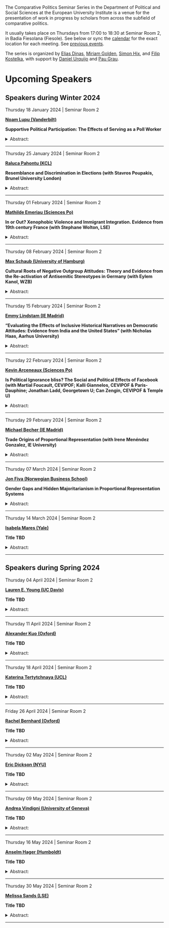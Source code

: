 The Comparative Politics Seminar Series in the Department of Political
and Social Sciences at the European University Institute is a venue for
the presentation of work in progress by scholars from across the
subfield of comparative politics.

It usually takes place on Thursdays from 17:00 to 18:30 at Seminar Room
2, in Badia Fiesolana (Fiesole). See below or sync the
[calendar](webcal://raw.githubusercontent.com/cpss-eui/cpss-eui.github.io/main/events.ics)
for the exact location for each meeting. See [previous
events](https://cpss-eui.github.io/old_events.html).

The series is organized by [Elias
Dinas](https://www.eui.eu/people?id=elias-dinas), [Miriam
Golden](https://www.miriamgolden.com/), [Simon
Hix](https://simonhix.com//), and [Filip
Kostelka](https://filipkostelka.com/), with support by [Daniel
Urquijo](https://www.eui.eu/people?id=daniel-urquijo) and [Pau
Grau](https://paugrau.cat/).

Upcoming Speakers
=================

Speakers during Winter 2024
---------------------------

Thursday 18 January 2024 | Seminar Room 2
<p>
<strong><a href='https://www.noamlupu.com/'>Noam Lupu
(Vanderbilt)</a></strong>
</p>

**Supportive Political Participation: The Effects of Serving as a Poll
Worker**

<details>
<summary>Abstract:</summary>
<p>
Participatory theories of democracy posit that participating in the
political process transforms individuals into better democratic
citizens. But empirical research on the individual-level effects of
participation focuses overwhelmingly on voting, with mixed results and
debate about the mechanisms. This study focuses on a different form of
political participation and leverages a natural experiment in Peru to
address the challenge posed by certain types of individuals
self-selecting into political participation. Prior to every election,
Peruvian officials randomly select citizens to serve as poll monitors on
Election Day. Following the January 2020 congressional elections, I
conducted a two-wave panel survey of these randomly selected poll
monitors and also randomly selected alternates. I find that
participation as a poll worker increases an individual’s senses of
empowerment and efficacy, but does not provoke political interest or
knowledge. I also find that participation boosts support for and trust
in democratic institutions, especially elections, and that it fosters
future civic participation. I find some evidence that these effects
endure, at least for several months, although my follow-up estimates are
less precise. Consistent with participatory theories of democracy,
participation of this kind does shape citizens.
</p>
</details>
<hr>
Thursday 25 January 2024 | Seminar Room 2
<p>
<strong><a href='https://ralucapahontu.com/'>Raluca Pahontu
(KCL)</a></strong>
</p>

**Resemblance and Discrimination in Elections (with Stavros Poupakis,
Brunel University London)**

<details>
<summary>Abstract:</summary>
<p>
Discrimination affects hiring, mating and voting decisions. Whilst
discrimination in elections mainly relates to gender or race, we
introduce a novel source of discrimination: candidate resemblance. When
candidates’ partisanship is not known, voters select those that resemble
most elected co-partisans. Using a machine learning algorithm for face
comparison among white male legislators, we find a stronger resemblance
effect for Republicans compared to Democrats in the US. This happens
because Republicans have a higher within-party facial resemblance than
Democrats, even when accounting for gender and race. We find a similar
pattern in the UK, where Conservative MPs are more similar looking to
each other than Labour. Using a survey experiment, we find that Tory
voters reward resemblance, while there is no similar effect for Labour.
The results are consistent with an interpretation of this behaviour as a
form of statistical discrimination.
</p>
</details>
<hr>
Thursday 01 February 2024 | Seminar Room 2
<p>
<strong><a href='https://mathildeemeriau.com/'>Mathilde Emeriau
(Sciences Po)</a></strong>
</p>

**In or Out? Xenophobic Violence and Immigrant Integration. Evidence
from 19th century France (with Stephane Wolton, LSE)**

<details>
<summary>Abstract:</summary>
<p>
How do immigrants respond to xenophobic violence? We study how Italian
immigrants responded to a wave of anti-Italian violence triggered by the
assassination of the French president by an Italian anarchist in June
1894. Using French nominative census records from 1886, 1891 and 1896
and official naturalization decrees published between 1887 to 1898, we
study the decision of Italian immigrants to either leave their host
communities or apply for naturalization using a
difference-in-differences design, comparing the change in exit and
naturalization application rate of Italians before and after the
assassination to that of other foreigners in the same period. We
document how xenophobic violence triggered an increase in both exits and
naturalization applications, with greater violence or threat thereof
associated with more exits and naturalization applications. We also find
that well-integrated Italians, as proxied by family status, are more
likely to naturalize and less integrated ones are more likely to exit.
We present a stylized model of immigrants’ choices to make sense of
these findings
</p>
</details>
<hr>
Thursday 08 February 2024 | Seminar Room 2
<p>
<strong><a href='https://maxschaub.eu/index.html'>Max Schaub (University
of Hamburg)</a></strong>
</p>

**Cultural Roots of Negative Outgroup Attitudes: Theory and Evidence
from the Re-activation of Antisemitic Stereotypes in Germany (with Eylem
Kanol, WZB)**

<details>
<summary>Abstract:</summary>
<p>
Outgroup prejudice is frequently attributed to contemporaneous factors,
such as economic competition and perceptions of threat. We investigate
the underlying source of stereotypes. We propose that many negative
outgroup attitudes are ultimately rooted in what we refer to as cultural
scripts—interconnected networks of meanings that link particular group
identities to negatively-connoted phenomena. Using original survey data
during the Covid-19 pandemic in Germany (n=17,800), we document a rise
in antisemitic attitudes among individuals directly exposed to the
pandemic, but solely among Christian believers. We suggest that this is
because Christians rely on a cultural script linking Judaism with the
spread of diseases. Evidence for the existence of this script is
obtained from an automated text analysis of an original corpus of
antisemitic texts (n=172). By means of a concept association task and a
survey experiment (n=2,000), we demonstrate the differential effect of
the script in the minds of Christians and non-Christians. We rule out
several alternative explanations, particularly right-wing ideology. Our
work demonstrates the deep cultural roots of exclusionary political
attitudes and the mechanisms behind their activation.
</p>
</details>
<hr>
Thursday 15 February 2024 | Seminar Room 2
<p>
<strong><a href='https://emmylindstam.com'>Emmy Lindstam (IE
Madrid)</a></strong>
</p>

**“Evaluating the Effects of Inclusive Historical Narratives on
Democratic Attitudes: Evidence from India and the United States” (with
Nicholas Haas, Aarhus University)**

<details>
<summary>Abstract:</summary>
<p>
Concerns about the state of democracy have surged in several countries
amongst new evidence that many citizens do not value democratic
principles or accept election results. Many suggest that at the core of
these anti-democratic beliefs is a dismissal of some voters – ethnic
minorities – as lesser members of the nation. In this project, we study
whether historical narratives that highlight ethnic minorities’ positive
contributions to the nation increase perceptions that they are entitled
to speak on the nation’s behalf, and thereby enhance majority members
support for the democratic process. We theorise that inclusive
historical narratives can counteract the notion that minorities are
lesser members of the nation and thus, the anti-democratic belief that
their votes count less or not at all. To test our theory, we conduct
online experiments in the world’s two largest democracies: India and the
United States. In our experiments, we randomly assign participants
either politically neutral or inclusive educational content sourced from
real history textbooks. We then use both behavioural and stated
preference measures to evaluate whether different historical narratives
affect perceptions of minorities’ place in the nation and support for
anti-democratic attitudes, norms, and policies. Our findings indicate
that battles over history education may carry consequences for majority
members’ support for democratic principles and ethnic minorities’
political voice.
</p>
</details>
<hr>
Thursday 22 February 2024 | Seminar Room 2
<p>
<strong><a href='https://vinarceneaux.netlify.app/'>Kevin Arceneaux
(Sciences Po)</a></strong>
</p>

**Is Political Ignorance bliss? The Social and Political Effects of
Facebook (with Martial Foucault, CEVIPOF; Kalli Giannelos, CEVIPOF &
Paris-Dauphine; Jonathan Ladd, Georgetown U; Can Zengin, CEVIPOF &
Temple U)**

<details>
<summary>Abstract:</summary>
<p>
Nearly three billion people actively use Facebook, making it the largest
social media platform in the world. Previous research shows that the
social media platform reduces users’ happiness, while increasing
political knowledge. It also may increase partisan polarization. Working
to build a scientific consensus, we test whether the potential negative
effects of Facebook use can be overcome with the help of minimalist
informational interventions that a parallel line of research has shown
to be effective at inducing people to be more accurate and civil. We
conducted a preregistered well-powered Facebook deactivation experiment
during the 2022 French presidential election. In line with previous
research, we find that Facebook reduces happiness, informs, and
increases partisan polarization but only among college educated
individuals. In contrast, we find little evidence that minimalist
informational interventions in a field setting helped individuals who
deactivated Facebook to seek out news, be more accurate or less
polarized.
</p>
</details>
<hr>
Thursday 29 February 2024 | Seminar Room 2
<p>
<strong><a href='https://www.ie.edu/university/about/faculty/michael-becher/'>Michael
Becher (IE Madrid)</a></strong>
</p>

**Trade Origins of Proportional Representation (with Irene Menéndez
Gonzalez, IE University)**

<details>
<summary>Abstract:</summary>
<p>
While recent research on the origins of Proportional Representation (PR)
in Europe has focused on domestic political explanations, we bring
international trade back to the analysis of electoral system choice.
First, we sharpen earlier arguments and specify the partisan trade
theory of endogenous electoral institutions, which highlights how the
misrepresentation of trade interests in parliament shapes support for
PR. Second, we test the theory using district-level referendum data and
a natural experiment during the first globalization in Switzerland. We
find a robust positive relationship between the vote for free trade and
the subsequent vote for PR. Moreover, within-district change in the
protectionist factor was tightly linked to changes in the PR vote.
Leveraging plausibly exogenous variation in the introduction of PR
across cantons, we also find that PR reduced the underrepresentation of
free trade interests. Altogether, our analysis highlights the overlooked
importance of international trade for conflict over electoral
institutions.
</p>
</details>
<hr>
Thursday 07 March 2024 | Seminar Room 2
<p>
<strong><a href='https://www.jon.fiva.no'>Jon Fiva (Norwegian Business
School)</a></strong>
</p>

**Gender Gaps and Hidden Majoritarianism in Proportional Representation
Systems**

<details>
<summary>Abstract:</summary>
<p>
The share of women in politics is higher, on average, under closed-list
proportional representation (PR) electoral systems compared to
majoritarian systems. Yet even in PR systems, progress toward gender
parity has been slow and uneven across political hierarchies. We
consider the role of a common institutional feature of party
organization–seniority-based promotion–and argue that gender gaps in
career progression can emerge either due to direct bias in the seniority
system, or because majoritarian offices (such as local mayor and list
leader) serve as important steppingstones that create bottlenecks in
women’s career paths. Using more than a century of detailed
candidate-level data from Norway, we find that advancement is generally
gender-neutral across stages of a typical political career, but that
gender gaps emerge at majoritarian bottlenecks. However, we also
document how parties can employ workarounds to mitigate the adverse
effects of these bottlenecks on women’s progression into higher offices.
</p>
</details>
<hr>
Thursday 14 March 2024 | Seminar Room 2
<p>
<strong><a href='https://isabelamares.com/'>Isabela Mares
(Yale)</a></strong>
</p>

**Title TBD**

<details>
<summary>Abstract:</summary>
<p>
Abstract TBD
</p>
</details>
<hr>

Speakers during Spring 2024
---------------------------

Thursday 04 April 2024 | Seminar Room 2
<p>
<strong><a href='http://www.laurenelyssayoung.com/'>Lauren E. Young (UC
Davis)</a></strong>
</p>

**Title TBD**

<details>
<summary>Abstract:</summary>
<p>
Abstract TBD
</p>
</details>
<hr>
Thursday 11 April 2024 | Seminar Room 2
<p>
<strong><a href='https://alexkuops.wordpress.com/'>Alexander Kuo
(Oxford)</a></strong>
</p>

**Title TBD**

<details>
<summary>Abstract:</summary>
<p>
Abstract TBD
</p>
</details>
<hr>
Thursday 18 April 2024 | Seminar Room 2
<p>
<strong><a href='https://katerinatertytchnaya.com/'>Katerina
Tertytchnaya (UCL)</a></strong>
</p>

**Title TBD**

<details>
<summary>Abstract:</summary>
<p>
Abstract TBD
</p>
</details>
<hr>
Friday 26 April 2024 | Seminar Room 2
<p>
<strong><a href='https://rachelbernhard.com/'>Rachel Bernhard
(Oxford)</a></strong>
</p>

**Title TBD**

<details>
<summary>Abstract:</summary>
<p>
Abstract TBD
</p>
</details>
<hr>
Thursday 02 May 2024 | Seminar Room 2
<p>
<strong><a href='https://ericdickson.net/'>Eric Dickson
(NYU)</a></strong>
</p>

**Title TBD**

<details>
<summary>Abstract:</summary>
<p>
Abstract TBD
</p>
</details>
<hr>
Thursday 09 May 2024 | Seminar Room 2
<p>
<strong><a href='https://rubrica.unige.it/personale/UkJHX1lu)'>Andrea
Vindigni (University of Geneva)</a></strong>
</p>

**Title TBD**

<details>
<summary>Abstract:</summary>
<p>
Abstract TBD
</p>
</details>
<hr>
Thursday 16 May 2024 | Seminar Room 2
<p>
<strong><a href='https://anselmhager.com/'>Anselm Hager
(Humboldt)</a></strong>
</p>

**Title TBD**

<details>
<summary>Abstract:</summary>
<p>
Abstract TBD
</p>
</details>
<hr>
Thursday 30 May 2024 | Seminar Room 2
<p>
<strong><a href='https://melissasands.org/'>Melissa Sands
(LSE)</a></strong>
</p>

**Title TBD**

<details>
<summary>Abstract:</summary>
<p>
Abstract TBD
</p>
</details>
<hr>
